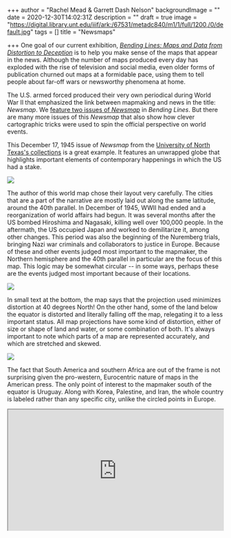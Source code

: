 +++
author = "Rachel Mead & Garrett Dash Nelson"
backgroundImage = ""
date = 2020-12-30T14:02:31Z
description = ""
draft = true
image = "https://digital.library.unt.edu/iiif/ark:/67531/metadc840/m1/1/full/1200,/0/default.jpg"
tags = []
title = "Newsmaps"

+++
One goal of our current exhibition, [_Bending Lines: Maps and Data from Distortion to Deception_](https://www.leventhalmap.org/digital-exhibitions/bending-lines) is to help you make sense of the maps that appear in the news. Although the number of maps produced every day has exploded with the rise of television and social media, even older forms of publication churned out maps at a formidable pace, using them to tell people about far-off wars or newsworthy phenomena at home.

The U.S. armed forced produced their very own periodical during World War II that emphasized the link between mapmaking and news in the title: _Newsmap_. We [feature two issues of _Newsmap_](https://www.leventhalmap.org/digital-exhibitions/bending-lines/why-persuade/waging-war/) in _Bending Lines_. But there are many more issues of this _Newsmap_ that also show how clever cartographic tricks were used to spin the official perspective on world events.

This December 17, 1945 issue of _Newsmap_ from the [University of North Texas's collections](https://digital.library.unt.edu/explore/collections/NMAP/browse/?q=&t=fulltext&sort=added_d) is a great example. It features an unwrapped globe that highlights important elements of contemporary happenings in which the US had a stake.

![](https://digital.library.unt.edu/iiif/ark:/67531/metadc840/m1/1/full/1200,/0/default.jpg)

The author of this world map chose their layout very carefully. The cities that are a part of the narrative are mostly laid out along the same latitude, around the 40th parallel. In December of 1945, WWII had ended and a reorganization of world affairs had begun. It was several months after the US bombed Hiroshima and Nagasaki, killing well over 100,000 people. In the aftermath, the US occupied Japan and worked to demilitarize it, among other changes. This period was also the beginning of the Nuremberg trials, bringing Nazi war criminals and collaborators to justice in Europe. Because of these and other events judged most important to the mapmaker, the Northern hemisphere and the 40th parallel in particular are the focus of this map. This logic may be somewhat circular -- in some ways, perhaps these are the events judged most important because of their locations.

![](https://digital.library.unt.edu/iiif/ark:/67531/metadc840/m1/1/37,1352,760,106/full/0/default.jpg)

In small text at the bottom, the map says that the projection used minimizes distortion at 40 degrees North! On the other hand, some of the land below the equator is distorted and literally falling off the map, relegating it to a less important status. All map projections have some kind of distortion, either of size or shape of land and water, or some combination of both. It's always important to note which parts of a map are represented accurately, and which are stretched and skewed.

![](https://digital.library.unt.edu/iiif/ark:/67531/metadc840/m1/1/820,511,836,499/full/0/default.jpg)

The fact that South America and southern Africa are out of the frame is not surprising given the pro-western, Eurocentric nature of maps in the American press. The only point of interest to the mapmaker south of the equator is Uruguay. Along with Korea, Palestine, and Iran, the whole country is labeled rather than any specific city, unlike the circled points in Europe.

<div style="overflow:hidden;padding-bottom:56.25%;position:relative;height:0;"><iframe style="left:0;top:0;height:100%;width:100%;position:absolute;" src="https://digital.library.unt.edu/media/assets/public/js/vendor/universal-viewer/uv.html#?manifest=/ark:/67531/metadc840/manifest/&c=0&m=0&s=0&cv=0&config=https://digital.library.unt.edu/media/assets/public/js/vendor/universal-viewer/aubrey-config.json&locales=&xywh=" allowfullscreen></iframe></div>